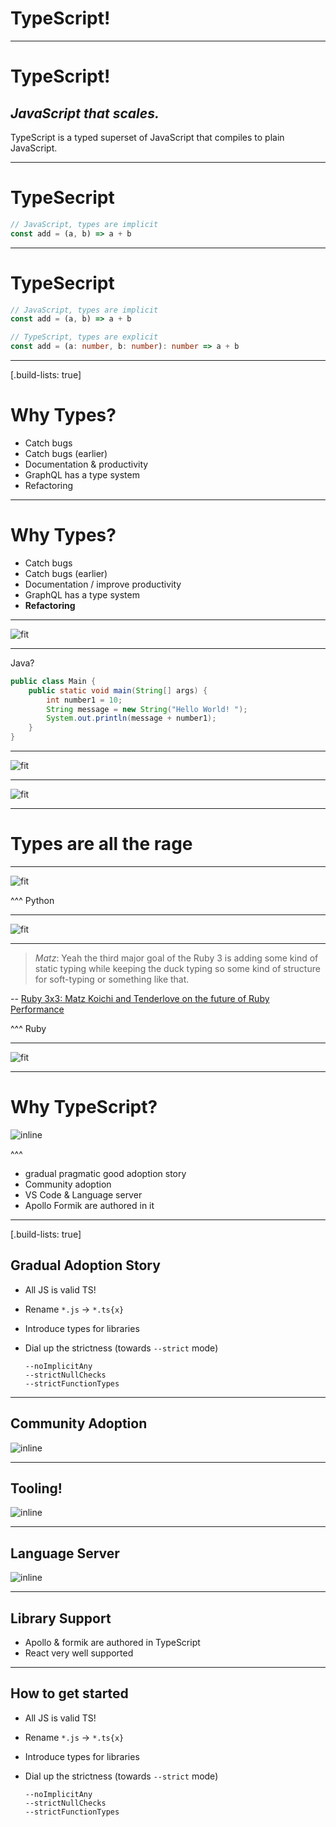 # TypeScript!

---

# TypeScript!

## *JavaScript that scales.*

TypeScript is a typed superset of JavaScript that compiles to plain JavaScript.

---

# TypeSecript

``` js
// JavaScript, types are implicit
const add = (a, b) => a + b
```

---

# TypeSecript

``` js
// JavaScript, types are implicit
const add = (a, b) => a + b
```

``` ts
// TypeScript, types are explicit
const add = (a: number, b: number): number => a + b
```

---

[.build-lists: true]

# Why Types?

- Catch bugs
- Catch bugs (earlier)
- Documentation & productivity
- GraphQL has a type system
- Refactoring

---

# Why Types?

- Catch bugs
- Catch bugs (earlier)
- Documentation / improve productivity
- GraphQL has a type system
- **Refactoring**

---

![fit](./images/gatekeeper.jpg)

---

Java?

```java
public class Main {
    public static void main(String[] args) {
        int number1 = 10;
        String message = new String("Hello World! ");
        System.out.println(message + number1);
    }
}
```

---

![fit](./images/pair-programming.jpg)

---

![fit](./images/typescript-error-messages.png)

---

# Types are all the rage

---

![fit](./images/python-type-hints.png)

^^^
Python

---

![fit](./images/sorbet.gif)

---

> _Matz_: Yeah
the third major goal of the Ruby 3 is adding some kind of static typing while keeping the duck typing
so some kind of structure for soft-typing or something like that.

-- [Ruby 3x3: Matz Koichi and Tenderlove on the future of Ruby Performance][]

[ruby 3x3: matz koichi and tenderlove on the future of ruby performance]: https://blog.heroku.com/ruby-3-by-3

^^^
Ruby

---

![fit](./images/typed-js.png)

---

# Why TypeScript?

![inline](./images/typed-js.png)

^^^
- gradual
pragmatic
good adoption story
- Community adoption
- VS Code & Language server
- Apollo
Formik are authored in it

---

[.build-lists: true]

## Gradual Adoption Story

- All JS is valid TS!
- Rename `*.js` -> `*.ts{x}`
- Introduce types for libraries
- Dial up the strictness (towards `--strict` mode)

    ```
    --noImplicitAny
    --strictNullChecks
    --strictFunctionTypes
    ```

---

## Community Adoption

![inline](./images/typescript-adoption.png)

---

## Tooling!

![inline](./images/vscode.png)

---

## Language Server

![inline](./images/language-server.png)

---

## Library Support

- Apollo & formik are authored in TypeScript
- React very well supported

---

## How to get started

- All JS is valid TS!
- Rename `*.js` -> `*.ts{x}`
- Introduce types for libraries
- Dial up the strictness (towards `--strict` mode)

    ```
    --noImplicitAny
    --strictNullChecks
    --strictFunctionTypes
    ```